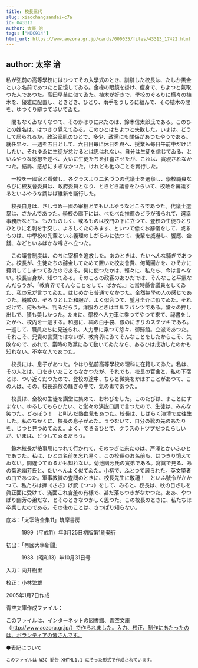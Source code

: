 ```yaml
---
title: 校長三代
slug: xiaochangsandai-c7a
id: 043313
author: 太宰 治
tags: ["NDC914"]
html_url: https://www.aozora.gr.jp/cards/000035/files/43313_17422.html
---
```


## author: 太宰 治

私が弘前の高等學校にはひつてその入學式のとき、訓辭した校長は、たしか黒金といふ名前であつたと記憶してゐる。金椽の眼鏡を掛け、痩身で、ちよつと氣取つた人であつた。高田早苗に似てゐた。植木が好きで、學校のぐるりに樣々の植木を、優雅に配置し、ときどき、ひとり、兩手をうしろに組んで、その植木の間を、ゆつくり縫つて歩いてゐた。

　間もなくゐなくなつて、そのかはりに來たのは、鈴木信太郎氏である。このひとの姓名は、はつきり覺えてゐる。このひとはちよつと失敗した。いまは、どうして居られるか。政治家肌のひとで、多少、政黨にも關係があつたやうである。就任早々、一週を五日として、六日目毎に休日を與へ、授業も毎日午前中だけにしたい、それゆゑに生徒が怠けるとは思はれない。自分は生徒を信じてゐる、といふやうな感想を述べ、大いに生徒たちを狂喜させたが、これは、實現されなかつた。結局、感想にすぎなかつた。けれども他のことを實行した。

　一校を一國家と看做し、各クラスより二名づつの代議士を選擧し、學校職員ならびに校友會委員は、政府委員となり、ときどき議會をひらいて、校政を審議するといふやうな謂はば維新を斷行した。

　校長自身は、さしづめ一國の宰相とでもいふやうなところであつた。代議士選擧は、さかんであつた。學校の廊下には、べたべた推薦のビラが張られて、選擧事務所なども、ものものしく、或るものは校門の下に立つて、登校の生徒ひとりひとりに名刺を手交し、よろしくたのみます、といつて低くお辭儀をして、或るものは、中學校の先輩といふ義理のしがらみに依つて、後輩を威嚇し、饗應、金錢、などといふばかな噂さへ立つた。

　この議會制度は、のちに宰相を追放した。あのときは、たいへんな騷ぎであつた。校長が、生徒たちの醵金してためて置いた校友會費、何萬圓かを、ひそかに費消してしまつてゐたのである。何に使つたかは、輕々に、私たち、今は言へない。校長自身が、知つてゐる。そのころの政客のあひだでは、そんなこと平氣なんだらうが、「教育界でそんなことをして、ばかだ。」と當時縣會議員をしてゐた、私の兄が言つてゐた。はじめから普通でなかつた。全然無學の人の感じであつた。縫紋の、ぞろりとした和服が、よく似合つて、望月圭介に似てゐた。それだけで、何もかも、判るだらう。洋服のときはゴルフパンツである。堂々の押し出しで、顏も美しかつた。たまに、學校へ人力車に乘つてやつて來て、祕書をしたがへ、校内を一巡する。和服に、絹の白手袋、銀のにぎりのステツキである。一巡して、職員たちに見送られ、人力車に乘つて悠々、御歸館。立派であつた。それこそ、兄貴の言葉ではないが、教育界にゐてそんなことをしたからこそ、失敗なので、あれで、當時の政黨にゐて動いてゐたなら、あるひは成功したのかも知れない。不幸な人であつた。

　校長には、息子があつた。やはり弘前高等學校の理科に在籍してゐた。私は、その人とは、口をきいたこともなかつたが、それでも、校長の官舍と、私の下宿とは、つい近くだつたので、登校の途中、ちらと微笑をかはすことがあつて、この人は、その、校長追放の騷ぎの中で、氣の毒であつた。

　校長は、全校の生徒を講堂に集めて、おわびをした。このたびは、まことにすまない、ゆるしてもらひたい、と堂々の演説口調で言つたので、生徒は、みんな笑つた。どろぼう！　と叫んだ熱血兒もあつた。校長は、しばらく演壇で立往生した。私のちかくに、校長の息子がゐた。うつむいて、自分の靴の先のあたりを、じつと見つめてゐた。よく、できるひとで、クラスのトツプだつたらしいが、いまは、どうしてゐるだらう。

　鈴木校長が檢事局につれて行かれて、そのつぎに來たのは、戸澤とかいふひとであつた。私は、ひとの名前を忘れ易く、この校長のお名前も、はつきり憶えてゐない。間違つてゐるかも知れない。菊池幽芳氏の實弟である。寫眞で見る、あの菊池幽芳氏と、たいへんよく似てゐた。小柄で、ふとつて居られた。英文學者の由であつた。軍事教練の査閲のときに、校長先生に敬禮！　といふ號令がかかつて、私たちは捧《ささ》げ銃《つつ》をして、みると、校長は、秋の日ざしを眞正面に受けて、滿面これ含羞の有樣で、甚だ落ちつきがなかつた。ああ、やつぱり幽芳の弟だな、とそのときなつかしく思つた。この校長のときに、私たちは卒業したのである。その後のことは、さつぱり知らない。













底本：「太宰治全集11」筑摩書房


　　　1999（平成11）年3月25日初版第1刷発行

初出：「帝國大學新聞」

　　　1938（昭和13）年10月31日号

入力：向井樹里

校正：小林繁雄

2005年1月7日作成

青空文庫作成ファイル：

このファイルは、インターネットの図書館、青空文庫（http://www.aozora.gr.jp/）で作られました。入力、校正、制作にあたったのは、ボランティアの皆さんです。











●表記について


	このファイルは W3C 勧告 XHTML1.1 にそった形式で作成されています。